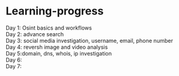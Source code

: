 # Learning-progress
Day 1: Osint basics and workflows    
Day 2: advance search    
Day 3: social media investigation, username, email, phone number    
Day 4: reversh image and video analysis  
Day 5:domain, dns, whois, ip investigation  
Day 6:   
Day 7: 



